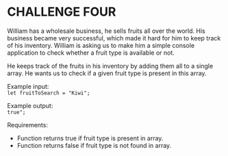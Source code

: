 # CHALLENGE FOUR
William has a wholesale business, he sells fruits all over the world. His business became very successful, which made it hard for him to keep track of his inventory. William is asking us to make him a simple console application to check whether a fruit type is available or not.     

He keeps track of the fruits in his inventory by adding them all to a single array. He wants us to check if a given fruit type is present in this array.      

Example input:     
`let fruitToSearch = "Kiwi";`      

Example output:     
`true";`   

Requirements: 
* Function returns true if fruit type is present in array. 
* Function returns false if fruit type is not found in array.
